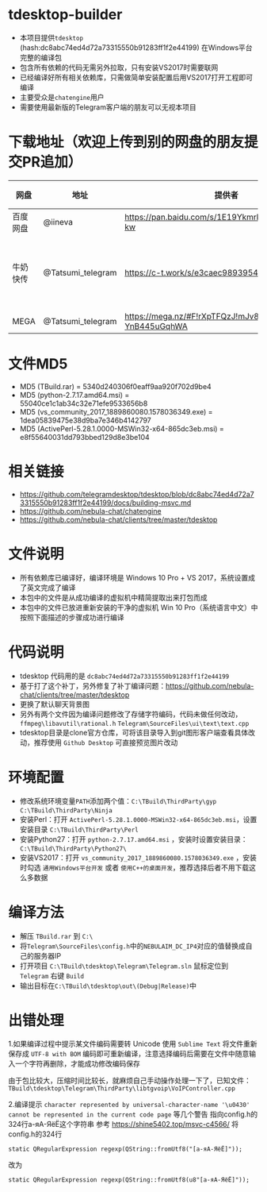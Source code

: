 # tdesktop-builder

* 本项目提供`tdesktop` (hash:dc8abc74ed4d72a73315550b91283ff1f2e44199) 在Windows平台完整的编译包
* 包含所有依赖的代码无需另外拉取，只有安装VS2017时需要联网
* 已经编译好所有相关依赖库，只需做简单安装配置后用VS2017打开工程即可编译
* 主要受众是`chatengine`用户
* 需要使用最新版的Telegram客户端的朋友可以无视本项目

# 下载地址（欢迎上传到别的网盘的朋友提交PR追加）

网盘 | 地址 | 提供者 | 密码/提取码 | 备注
---- | ---- | ---- | ---- | ----- |
百度网盘 | @iineva | https://pan.baidu.com/s/1E19Ykmrkm29VDzMqEwH-kw | v3hi |
牛奶快传 | @Tatsumi_telegram | https://c-t.work/s/e3caec98939542 | 880888 | 可能很快过期
MEGA | @Tatsumi_telegram | https://mega.nz/#F!rXpTFQzJ!mJv8xOC94-YnB445uGqhWA | |

# 文件MD5

* MD5 (TBuild.rar) = 5340d240306f0eaff9aa920f702d9be4
* MD5 (python-2.7.17.amd64.msi) = 55040ce1c1ab34c32e71efe9533656b8
* MD5 (vs_community_2017_1889860080.1578036349.exe) = 1dea05839475e38d9ba7e346b4142797
* MD5 (ActivePerl-5.28.1.0000-MSWin32-x64-865dc3eb.msi) = e8f55640031dd793bbed129d8e3be104

# 相关链接

* https://github.com/telegramdesktop/tdesktop/blob/dc8abc74ed4d72a73315550b91283ff1f2e44199/docs/building-msvc.md
* https://github.com/nebula-chat/chatengine
* https://github.com/nebula-chat/clients/tree/master/tdesktop

# 文件说明

* 所有依赖库已编译好，编译环境是 Windows 10 Pro + VS 2017，系统设置成了英文完成了编译
* 本包中的文件是从成功编译的虚拟机中精简提取出来打包而成
* 本包中的文件已放进重新安装的干净的虚拟机 Win 10 Pro（系统语言中文）中按照下面描述的步骤成功进行编译

# 代码说明

* tdesktop 代码用的是 `dc8abc74ed4d72a73315550b91283ff1f2e44199`
* 基于打了这个补丁，另外修复了补丁编译问题：https://github.com/nebula-chat/clients/tree/master/tdesktop
* 更换了默认聊天背景图
* 另外有两个文件因为编译问题修改了存储字符编码，代码未做任何改动， `ffmpeg\libavutil\rational.h` `Telegram\SourceFiles\ui\text\text.cpp`
* tdesktop目录是clone官方仓库，可将该目录导入到git图形客户端查看具体改动，推荐使用 `Github Desktop` 可直接预览图片改动

# 环境配置

* 修改系统环境变量`PATH`添加两个值：`C:\TBuild\ThirdParty\gyp` `C:\TBuild\ThirdParty\Ninja`
* 安装Perl：打开 `ActivePerl-5.28.1.0000-MSWin32-x64-865dc3eb.msi`，设置安装目录 `C:\TBuild\ThirdParty\Perl`
* 安装Python27：打开 `python-2.7.17.amd64.msi` ，安装时设置安装目录：`C:\TBuild\ThirdParty\Python27\`
* 安装VS2017：打开 `vs_community_2017_1889860080.1578036349.exe` ，安装时勾选 `通用Windows平台开发` 或者 `使用C++的桌面开发`，推荐选择后者不用下载这么多数据

# 编译方法

* 解压 `TBuild.rar` 到 `C:\`
* 将`Telegram\SourceFiles\config.h`中的`NEBULAIM_DC_IP4`对应的值替换成自己的服务器IP
* 打开项目 `C:\TBuild\tdesktop\Telegram\Telegram.sln` 鼠标定位到 `Telegram` 右键 `Build`
* 输出目标在`C:\TBuild\tdesktop\out\(Debug|Release)`中

# 出错处理

1.如果编译过程中提示某文件编码需要转 Unicode 使用 `Sublime Text` 将文件重新保存成 `UTF-8 with BOM` 编码即可重新编译，注意选择编码后需要在文件中随意输入一个字符再删除，才能成功修改编码保存

由于包比较大，压缩时间比较长，就麻烦自己手动操作处理一下了，已知文件：
`TBuild\tdesktop\Telegram\ThirdParty\libtgvoip\VoIPController.cpp`


2.编译提示 `character represented by universal-character-name '\u0430' cannot be represented in the current code page` 等几个警告
指向config.h的324行а-яА-ЯёЁ这个字符串
参考
https://shine5402.top/msvc-c4566/
将config.h的324行

```
static QRegularExpression regexp(QString::fromUtf8("[а-яА-ЯёЁ]"));
```

改为

```
static QRegularExpression regexp(QString::fromUtf8(u8"[а-яА-ЯёЁ]"));
```
